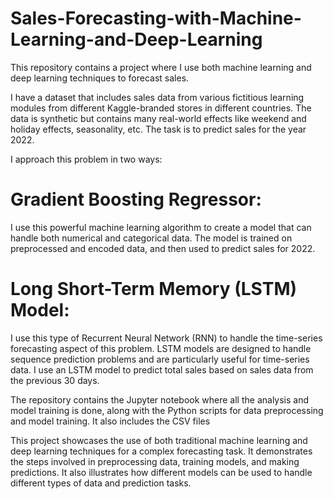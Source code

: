 # Sales-Forecasting-with-Machine-Learning-and-Deep-Learning

This repository contains a project where I use both machine learning and deep learning techniques to forecast sales.

I have a dataset that includes sales data from various fictitious learning modules from different Kaggle-branded stores in different countries. The data is synthetic but contains many real-world effects like weekend and holiday effects, seasonality, etc. The task is to predict sales for the year 2022.

I approach this problem in two ways:

# Gradient Boosting Regressor: 
I use this powerful machine learning algorithm to create a model that can handle both numerical and categorical data. The model is trained on preprocessed  and encoded data, and then used to predict sales for 2022.

# Long Short-Term Memory (LSTM) Model:
I use this type of Recurrent Neural Network (RNN) to handle the time-series forecasting aspect of this problem. LSTM models are designed to handle sequence prediction problems and are particularly useful for time-series data. I use an LSTM model to predict total sales based on sales data from the previous 30 days.

The repository contains the Jupyter notebook where all the analysis and model training is done, along with the Python scripts for data preprocessing and model training. It also includes the CSV files 

This project showcases the use of both traditional machine learning and deep learning techniques for a complex forecasting task. It demonstrates the steps involved in preprocessing data, training models, and making predictions. It also illustrates how different models can be used to handle different types of data and prediction tasks.

